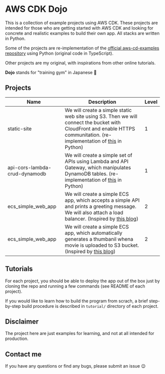 # AWS CDK Dojo

This is a collection of example projects using AWS CDK. These projects are intended for those who are getting started with AWS CDK and looking for concrete and realistic examples to build their own app. All stacks are written in Python.

Some of the projects are re-implementation of the [official aws-cd-examples repository](https://github.com/aws-samples/aws-cdk-examples) using Python (original code in TypeScript).

Other projects are my original, with inspirations from other online tutorials.

**Dojo** stands for "training gym" in Japanese :punch:

## Projects

| Name      | Description | Level |
| ----------- | ----------- | ----- |
| static-site | We will create a simple static web site using S3. Then we will connect the bucket with CloudFront and enable HTTPS communitation. (re-implementation of [this](https://github.com/aws-samples/aws-cdk-examples/tree/master/typescript/static-site) in Python)| 1 |
| api-cors-lambda-crud-dynamodb | We will create a simple set of APIs using Lambda and API Gateway, which manipulates DynamoDB tables. (re-implementation of [this](https://github.com/aws-samples/aws-cdk-examples/tree/master/typescript/api-cors-lambda-crud-dynamodb) in Python)| 1 |
| ecs_simple_web_app | We will create a simple ECS app, which accepts a simple API and prints a greeting message. We will also attach a load balancer. (Inspired by [this blog]( https://aws.amazon.com/blogs/compute/getting-started-with-the-aws-cloud-development-kit-for-amazon-ecs/)) | 2 |
| ecs_simple_web_app | We will create a simple ECS app, which automatically generates a thumbanil whena movie is uploaded to S3 bucket. (Inspired by [this blog](https://serverless.com/blog/serverless-application-for-long-running-process-fargate-lambda/))| 2 |

## Tutorials
For each project, you should be able to deploy the app out of the box just by cloning the repo and running a few commands (see README of each project).

If you would like to learn how to build the program from scrach, a brief step-by-step build procedure is described in `tutorial/` directory of each project.

## Disclaimer
The project here are just examples for learning, and not at all intended for production.

## Contact me
If you have any questions or find any bugs, please submit an issue :wink: